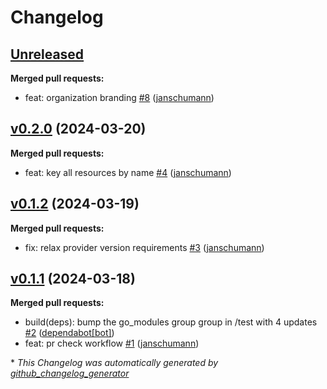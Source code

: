 # Changelog

## [Unreleased](https://github.com/Schumann-IT/terraform-azureadb2c-b2c-directory/tree/HEAD)

**Merged pull requests:**

- feat: organization branding [\#8](https://github.com/Schumann-IT/terraform-azureadb2c-b2c-directory/pull/8) ([janschumann](https://github.com/janschumann))

## [v0.2.0](https://github.com/Schumann-IT/terraform-azureadb2c-b2c-directory/tree/v0.2.0) (2024-03-20)

**Merged pull requests:**

- feat: key all resources by name [\#4](https://github.com/Schumann-IT/terraform-azureadb2c-b2c-directory/pull/4) ([janschumann](https://github.com/janschumann))

## [v0.1.2](https://github.com/Schumann-IT/terraform-azureadb2c-b2c-directory/tree/v0.1.2) (2024-03-19)

**Merged pull requests:**

- fix: relax provider version requirements [\#3](https://github.com/Schumann-IT/terraform-azureadb2c-b2c-directory/pull/3) ([janschumann](https://github.com/janschumann))

## [v0.1.1](https://github.com/Schumann-IT/terraform-azureadb2c-b2c-directory/tree/v0.1.1) (2024-03-18)

**Merged pull requests:**

- build\(deps\): bump the go\_modules group group in /test with 4 updates [\#2](https://github.com/Schumann-IT/terraform-azureadb2c-b2c-directory/pull/2) ([dependabot[bot]](https://github.com/apps/dependabot))
- feat: pr check workflow [\#1](https://github.com/Schumann-IT/terraform-azureadb2c-b2c-directory/pull/1) ([janschumann](https://github.com/janschumann))



\* *This Changelog was automatically generated by [github_changelog_generator](https://github.com/github-changelog-generator/github-changelog-generator)*
